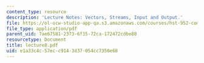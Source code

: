 ```yaml
---
content_type: resource
description: 'Lecture Notes: Vectors, Streams, Input and Output.'
file: https://ol-ocw-studio-app-qa.s3.amazonaws.com/courses/hst-952-computing-for-biomedical-scientists-fall-2002/e1a33c4c57ecc9143d37054cc7350e68_lecture8.pdf
file_type: application/pdf
parent_uid: 7ae67581-2373-6f35-72ca-172472cdbe88
resourcetype: Document
title: lecture8.pdf
uid: e1a33c4c-57ec-c914-3d37-054cc7350e68
---
```

